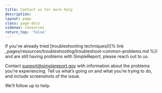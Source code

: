 ```yaml
---
title: Contact us for more help
description:
layout: page
class: page-docs
sidenav: resources
return_top: 'false'
---
```


If you’ve already tried [troubleshooting techniques]({% link _pages/resources/troubleshooting/troubleshoot-common-problems.md %}) and are still having problems with SimpleReport, please reach out to us.

Contact [support@simplereport.gov](mailto:support@simplereport.gov) with information about the problems you're experiencing. Tell us what’s going on and what you’re trying to do, and include screenshots of the issue.

We’ll follow up to help.
